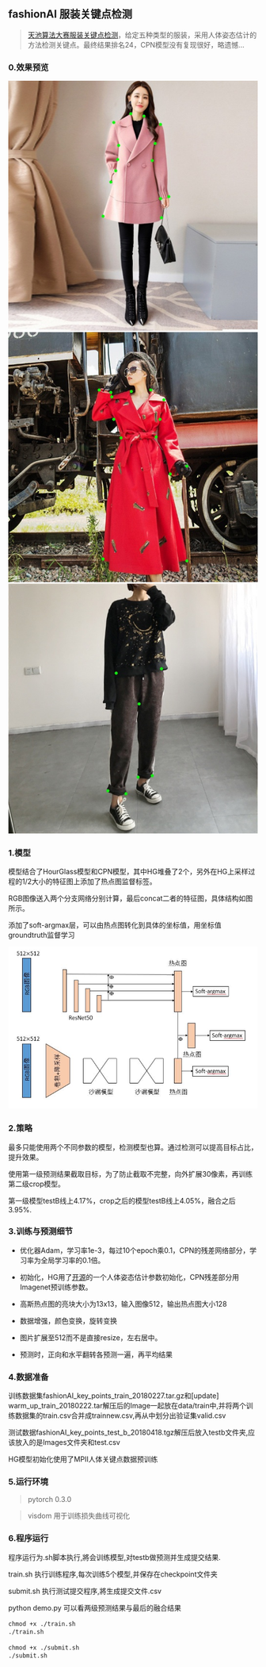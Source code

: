 ## fashionAI 服装关键点检测

> [天池算法大赛服装关键点检测](https://tianchi.aliyun.com/competition/introduction.htm?spm=5176.100066.0.0.6acd33afhORePt&raceId=231648)，给定五种类型的服装，采用人体姿态估计的方法检测关键点。最终结果排名24，CPN模型没有复现很好，略遗憾...

### 0.效果预览

![](./img/0b859e16e745aceead46605218202c5f.jpg)
![](./img/997af8563bc0c54b9d46941dd1924626.jpg)
![](./img/785a5b843e6349c4ceceb34de68e71c0.jpg)


### 1.模型

模型结合了HourGlass模型和CPN模型，其中HG堆叠了2个，另外在HG上采样过程的1/2大小的特征图上添加了热点图监督标签。

RGB图像送入两个分支网络分别计算，最后concat二者的特征图，具体结构如图所示。

添加了soft-argmax层，可以由热点图转化到具体的坐标值，用坐标值groundtruth监督学习

![](./img/model.jpg)

### 2.策略

最多只能使用两个不同参数的模型，检测模型也算。通过检测可以提高目标占比，提升效果。

使用第一级预测结果截取目标，为了防止截取不完整，向外扩展30像素，再训练第二级crop模型。

第一级模型testB线上4.17%，crop之后的模型testB线上4.05%，融合之后3.95%.

### 3.训练与预测细节

- 优化器Adam，学习率1e-3，每过10个epoch乘0.1，CPN的残差网络部分，学习率为全局学习率的0.1倍。

- 初始化，HG用了[开源](https://github.com/bearpaw/pytorch-pose)的一个人体姿态估计参数初始化，CPN残差部分用Imagenet预训练参数。

- 高斯热点图的亮块大小为13x13，输入图像512，输出热点图大小128

- 数据增强，颜色变换，旋转变换

- 图片扩展至512而不是直接resize，左右居中。

- 预测时，正向和水平翻转各预测一遍，再平均结果

### 4.数据准备

训练数据集fashionAI_key_points_train_20180227.tar.gz和[update] warm_up_train_20180222.tar解压后的Image一起放在data/train中,并将两个训练数据集的train.csv合并成trainnew.csv,再从中划分出验证集valid.csv

测试数据fashionAI_key_points_test_b_20180418.tgz解压后放入testb文件夹,应该放入的是Images文件夹和test.csv

HG模型初始化使用了MPII人体关键点数据预训练


### 5.运行环境

> pytorch 0.3.0

> visdom 用于训练损失曲线可视化

### 6.程序运行

程序运行为.sh脚本执行,將会训练模型,对testb做预测并生成提交结果.

train.sh 执行训练程序,每次训练5个模型,并保存在checkpoint文件夹

submit.sh 执行测试提交程序,將生成提交文件.csv

python demo.py 可以看两级预测结果与最后的融合结果

```shell
chmod +x ./train.sh
./train.sh

chmod +x ./submit.sh
./submit.sh
```